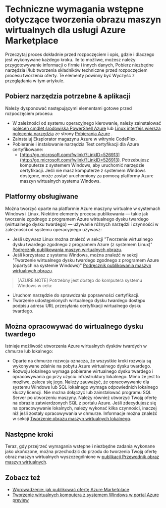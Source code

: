 <properties
   pageTitle="Techniczne wymagania wstępne dotyczące tworzenia obrazu maszyn wirtualnych dla usługi Azure Marketplace | Microsoft Azure"
   description="Opis wymagań dotyczących tworzenia i wdrażania obrazu maszyn wirtualnych usługi Azure Marketplace przez inne osoby do zakupu."
   services="marketplace-publishing"
   documentationCenter=""
   authors="HannibalSII"
   manager="hascipio"
   editor=""/>

<tags
  ms.service="marketplace"
  ms.devlang="na"
  ms.topic="article"
  ms.tgt_pltfrm="Azure"
  ms.workload="na"
  ms.date="04/29/2016"
  ms.author="hascipio; v-divte"/>

# <a name="technical-prerequisites-for-creating-a-virtual-machine-image-for-the-azure-marketplace"></a>Techniczne wymagania wstępne dotyczące tworzenia obrazu maszyn wirtualnych dla usługi Azure Marketplace
Przeczytaj proces dokładnie przed rozpoczęciem i opis, gdzie i dlaczego jest wykonywane każdego kroku. Ile to możliwe, możesz należy przygotowywanie informacji o firmie i innych danych, Pobierz niezbędne narzędzia i/lub tworzenia składników techniczne przed rozpoczęciem procesu tworzenia oferty. Te elementy powinny być Wyczyść z przeglądania w tym artykule.  

## <a name="download-needed-tools--applications"></a>Pobierz narzędzia potrzebne & aplikacji
Należy dysponować następującymi elementami gotowe przed rozpoczęciem procesu:

- W zależności od systemu operacyjnego kierowanie, należy zainstalować [poleceń cmdlet środowiska PowerShell Azure](https://www.microsoft.com/web/handlers/webpi.ashx/getinstaller/WindowsAzurePowershellGet.3f.3f.3fnew.appids) lub [Linux interfejs wiersza polecenia narzędzia](https://go.microsoft.com/fwlink/?LinkId=253472&clcid=0x409) ze strony [Pobierania Azure](https://azure.microsoft.com/downloads/) .
- Zainstaluj Eksplorator magazynu Azure w witrynie CodePlex.
- Pobieranie i instalowanie narzędzia Test certyfikacji dla Azure certyfikowane:
  - [http://go.microsoft.com/fwlink/?LinkID=526913](http://go.microsoft.com/fwlink/?LinkID=526913). Potrzebujesz komputerze z systemem Windows, aby uruchomić narzędzie certyfikacji. Jeśli nie masz komputerze z systemem Windows dostępne, może zostać uruchomiony za pomocą platformy Azure maszyn wirtualnych systemu Windows.

## <a name="platforms-supported"></a>Platformy obsługiwane
Można tworzyć oparte na platformie Azure maszyny wirtualne w systemach Windows i Linux. Niektóre elementy procesu publikowania — takie jak tworzenie zgodnego z programem Azure wirtualnego dysku twardego (wirtualnego dysku twardego) — używanie różnych narzędzi i czynności w zależności od systemu operacyjnego używasz:  

- Jeśli używasz Linux można znaleźć w sekcji "Tworzenie wirtualnego dysku twardego zgodnego z programem Azure (z systemem Linux)" [Podręcznik publikowania maszyn wirtualnych obrazu](marketplace-publishing-vm-image-creation.md).
- Jeśli korzystasz z systemu Windows, można znaleźć w sekcji "Tworzenie wirtualnego dysku twardego zgodnego z programem Azure (opartych na systemie Windows)" [Podręcznik publikowania maszyn wirtualnych obrazu](marketplace-publishing-vm-image-creation.md).

> [AZURE.NOTE] Potrzebny jest dostęp do komputera systemu Windows w celu:
- Uruchom narzędzie do sprawdzania poprawności certyfikacji.
- Tworzenie udostępnionych wirtualnego dysku twardego dostępu podpisu adresu URL przesyłania certyfikacji wirtualnego dysku twardego.

## <a name="develop-your-vhd"></a>Można opracowywać do wirtualnego dysku twardego
Istnieje możliwość utworzenia Azure wirtualnych dysków twardych w chmurze lub lokalnego:

- Oparte na chmurze rozwoju oznacza, że wszystkie kroki rozwoju są wykonywane zdalnie na pobytu Azure wirtualnego dysku twardego.
- Rozwoju lokalnego wymaga pobierane wirtualnego dysku twardego i opracowywania go przy użyciu infrastruktury lokalnego. Mimo że jest to możliwe, zaleca się jego. Należy zauważyć, że opracowywanie dla systemu Windows lub SQL lokalnego wymaga odpowiednich lokalnego kluczy licencji. Nie można dołączyć lub zainstalować programu SQL Server po utworzeniu maszyny. Należy również utworzyć Twoją ofertę na obrazie zatwierdzonych SQL z portalu Azure. Jeśli zdecydujesz się na opracowywanie lokalnych, należy wykonać kilka czynności, inaczej niż jeśli zostały opracowywania w chmurze. Informacje można znaleźć w sekcji [Tworzenie obrazu maszyn wirtualnych lokalnego](marketplace-publishing-vm-image-creation-on-premise.md).

## <a name="next-steps"></a>Następne kroki
Teraz, gdy przejrzeć wymagania wstępne i niezbędne zadania wykonane jako ukończone, można przechodzić do przodu do tworzenia Twoją ofertę obraz maszyn wirtualnych wyszczególnione w [publikacji Przewodnik obraz maszyn wirtualnych](marketplace-publishing-vm-image-creation.md).

## <a name="see-also"></a>Zobacz też
- [Wprowadzenie: jak publikować ofertę Azure Marketplace](marketplace-publishing-getting-started.md)
- [Tworzenie wirtualnych komputera z systemem Windows w portal Azure preview](../virtual-machines/virtual-machines-windows-hero-tutorial.md)


[link-acct-creation]:marketplace-publishing-accounts-creation-registration.md
